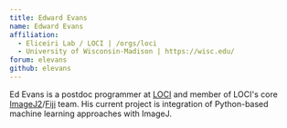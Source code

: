 ```yaml
---
title: Edward Evans
name: Edward Evans
affiliation:
  - Eliceiri Lab / LOCI | /orgs/loci
  - University of Wisconsin-Madison | https://wisc.edu/
forum: elevans
github: elevans
---
```

Ed Evans is a postdoc programmer at [LOCI](/orgs/loci) and member of LOCI's
core [ImageJ2](/software/imagej2)/[Fiji](/software/fiji) team. His current
project is integration of Python-based machine learning approaches with ImageJ.
